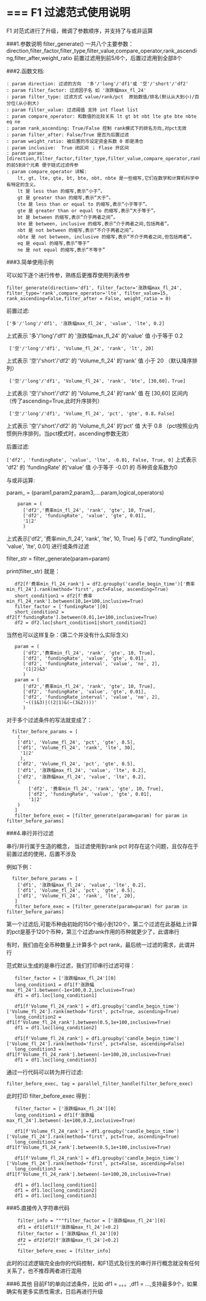# === F1 过滤范式使用说明
F1 对范式进行了升级，微调了参数顺序，并支持了与或非运算

###1.参数说明
filter_generate() 一共八个主要参数：
direction,filter_factor,filter_type,filter_value,compare_operator,rank_ascending,filter_after,weight_ratio
前置过滤用到前5/6个，后置过滤用到全部8个

###2.函数文档:

    : param direction: 过滤的方向  '多'/'long'/'df1'或 '空'/'short'/'df2'
    : param filter_factor: 过滤因子名 如 '涨跌幅max_fl_24'
    : param filter_type: 过滤方式 value/rank/pct  原始数值/排名(默认从大到小)/百分位(从小到大)
    : param filter_value: 过滤阈值 支持 int float list
    : param compare_operator: 和数值的比较关系 lt gt bt nbt lte gte bte nbte eq ne
    : param rank_ascending: True/False 控制 rank模式下的排名方向,对pct无效
    : param filter_after: False/True 是否为后置过滤
    : param weight_ratio: 被后置的币设定资金系数 0 即是清仓
    : param inclusive:  True 闭区间 ； Flase 开区间
    : param param: [direction,filter_factor,filter_type,filter_value,compare_operator,rank_ascending,filter_after,weight_ratio] 的前5到8个元素 便于链式过滤传参
    : param compare_operator 详解:
        lt, gt, lte, gte, bt, bte, nbt, nbte 是一些缩写,它们在数学和计算机科学中有特定的含义。
        lt 是 less than 的缩写,表示“小于”。
        gt 是 greater than 的缩写,表示“大于”。
        lte 是 less than or equal to 的缩写,表示“小于等于”。
        gte 是 greater than or equal to 的缩写,表示“大于等于”。
        bt 是 between 的缩写,表示“介于两者之间”。
        bte 是 between, inclusive 的缩写,表示“介于两者之间,包括两者”。
        nbt 是 not between 的缩写,表示“不介于两者之间”。
        nbte 是 not between, inclusive 的缩写,表示“不介于两者之间,但包括两者”。
        eq 是 equal 的缩写,表示“等于”
        ne 是 not equal 的缩写,表示“不等于”

###3.简单使用示例

可以如下逐个进行传参，熟练后更推荐使用列表传参

`filter_generate(direction='df1', filter_factor='涨跌幅max_fl_24', filter_type='rank',compare_operator='lte',
filter_value=15,  rank_ascending=False,filter_after = False, weight_ratio = 0)
`

前置过滤:

 `['多'/'long'/'df1', '涨跌幅max_fl_24', 'value', 'lte', 0.2]`

上式表示 '多'/'long'/'df1' 的 '涨跌幅max_fl_24' 的'value' 值 小于等于 0.2


` ['空'/'long'/'df1', 'Volume_fl_24', 'rank', 'lt', 20]`

上式表示 '空'/'short'/'df2' 的 'Volume_fl_24' 的'rank' 值 小于 20 （默认降序排列）

` ['空'/'long'/'df1', 'Volume_fl_24', 'rank', 'bte', [30,60]，True]`

上式表示 '空'/'short'/'df2' 的 'Volume_fl_24' 的'rank' 值 在 [30,60] 区间内 （传了ascending=True,此时升序排列）

` ['空'/'long'/'df1', 'Volume_fl_24', 'pct', 'gte', 0.8，False]`

上式表示 '空'/'short'/'df2' 的 'Volume_fl_24' 的'pct' 值 大于 0.8 （pct按照业内惯例升序排列，当pct模式时，ascending参数无效）

后置过滤:

 `['df2', 'fundingRate', 'value', 'lte', -0.01, False, True, 0]`
上式表示 'df2' 的 'fundingRate' 的'value' 值 小于等于 -0.01 的 币种资金系数为0


与或非运算:

param_ = (param1,param2,param3,....param,logical_operators)


```
    param = (
      ['df2','费率min_fl_24', 'rank', 'gte', 10, True],
      ['df2', 'fundingRate', 'value', 'gte', 0.01],
      '1|2'
      )
```

上式表示['df2', '费率min_fl_24', 'rank', 'lte', 10, True] 与 ['df2, 'fundingRate', 'value', 'lte', 0.01] 进行或条件过滤

filter_str = filter_generate(param=param)

print(filter_str) 就是：
```
   df2[f'费率min_fl_24_rank'] = df2.groupby('candle_begin_time')['费率min_fl_24'].rank(method='first', pct=False, ascending=True)
   short_condition1 = df2[f'费率min_fl_24_rank'].between(10,1e+100,inclusive=True)
   filter_factor = ['fundingRate'][0]
   short_condition2 = df2[f'fundingRate'].between(0.01,1e+100,inclusive=True)
   df2 = df2.loc[short_condition1|short_condition2]  
```

当然也可以这样复杂：(第二个并没有什么实际含义)
```
   param = (
      ['df2','费率min_fl_24', 'rank', 'gte', 10, True],
      ['df2', 'fundingRate', 'value', 'gte', 0.01],
      ['df2', 'fundingRate_interval', 'value', 'ne', 2],
      '(1|2)&3'
      )
   param = (
      ['df2','费率min_fl_24', 'rank', 'gte', 10, True],
      ['df2', 'fundingRate', 'value', 'gte', 0.01],
      ['df2', 'fundingRate_interval', 'value', 'ne', 2],
      '~((1&3)|((2|1)&(~(3&2))))'
      ) 
```

对于多个过滤条件的写法就变成了：

```
  filter_before_params = [
    (
    ['df1', 'Volume_fl_24', 'pct', 'gte', 0.5],
    ['df1', 'Volume_fl_24', 'rank', 'lte', 30],
     '1|2'
     ),
    ['df2', 'Volume_fl_24', 'pct', 'gte', 0.5],
    ['df1', '涨跌幅max_fl_24', 'value', 'lte', 0.2],
    ['df2', '涨跌幅max_fl_24', 'value', 'lte', 0.2],
    (
        ['df2', '费率min_fl_24', 'rank', 'gte', 10, True],
        ['df2', 'fundingRate', 'value', 'gte', 0.01],
        '1|2'
    )
   ]
   filter_before_exec = [filter_generate(param=param) for param in filter_before_params] 
```

###4.串行并行过滤

串行/并行属于生造的概念， 当过滤使用到rank pct 时存在这个问题，且仅存在于前置过滤的使用，后置不涉及

例如下例：
```
  filter_before_params = [
    ['df1', '涨跌幅max_fl_24', 'value', 'lte', 0.2],
    ['df1', 'Volume_fl_24', 'pct', 'gte', 0.5],
    ['df1', 'Volume_fl_24', 'rank', 'lte', 20],
   ]
   filter_before_exec = [filter_generate(param=param) for param in filter_before_params] 
```
第一个过滤后,可能币种由初始的150个缩小到120个，第二个过滤在此基础上计算的pct是基于120个币种，第三个过滤rank作用的币种就更少了，此谓串行

有时，我们由在全币种数量上计算多个 pct rank，最后统一过滤的需求，此谓并行

范式默认生成的是串行过滤，我们打印串行过滤可得：
```
   filter_factor = ['涨跌幅max_fl_24'][0]
   long_condition1 = df1[f'涨跌幅max_fl_24'].between(-1e+100,0.2,inclusive=True)
   df1 = df1.loc[long_condition1] 
   
   df1[f'Volume_fl_24_rank'] = df1.groupby('candle_begin_time')['Volume_fl_24'].rank(method='first', pct=True, ascending=True)
   long_condition2 = df1[f'Volume_fl_24_rank'].between(0.5,1e+100,inclusive=True)
   df1 = df1.loc[long_condition2] 
   
   df1[f'Volume_fl_24_rank'] = df1.groupby('candle_begin_time')['Volume_fl_24'].rank(method='first', pct=False, ascending=False)
   long_condition3 = df1[f'Volume_fl_24_rank'].between(-1e+100,20,inclusive=True)
   df1 = df1.loc[long_condition3] 
```

通过一行代码可以转为并行过滤:

`filter_before_exec, tag = parallel_filter_handle(filter_before_exec)`

此时打印 filter_before_exec 得到：
```
   filter_factor = ['涨跌幅max_fl_24'][0]
   long_condition1 = df1[f'涨跌幅max_fl_24'].between(-1e+100,0.2,inclusive=True) 
   
   df1[f'Volume_fl_24_rank'] = df1.groupby('candle_begin_time')['Volume_fl_24'].rank(method='first', pct=True, ascending=True)
   long_condition2 = df1[f'Volume_fl_24_rank'].between(0.5,1e+100,inclusive=True) 
   
   df1[f'Volume_fl_24_rank'] = df1.groupby('candle_begin_time')['Volume_fl_24'].rank(method='first', pct=False, ascending=False)
   long_condition3 = df1[f'Volume_fl_24_rank'].between(-1e+100,20,inclusive=True) 
   
   df1 = df1.loc[long_condition1]
   df1 = df1.loc[long_condition2]
   df1 = df1.loc[long_condition3] 
```

###5.直接传入字符串代码

```
    filter_info = """filter_factor = ['涨跌幅max_fl_24'][0]
    df1 = df1[df1[f'涨跌幅max_fl_24']<0.2]
    filter_factor = ['涨跌幅max_fl_24'][0]
    df2 = df2[df2[f'涨跌幅max_fl_24']<0.2]
    """
    filter_before_exec = [filter_info] 
```

此时的过滤逻辑完全由你的代码控制，和F1范式及衍生的串行并行概念就没有任何关系了，也不推荐两者进行混用

###6.其他
目前F1的单向过滤条件，比如 df1 = 。。。,df1 = ...,支持最多9个，如果确实有更多实质性需求，日后再进行升级

